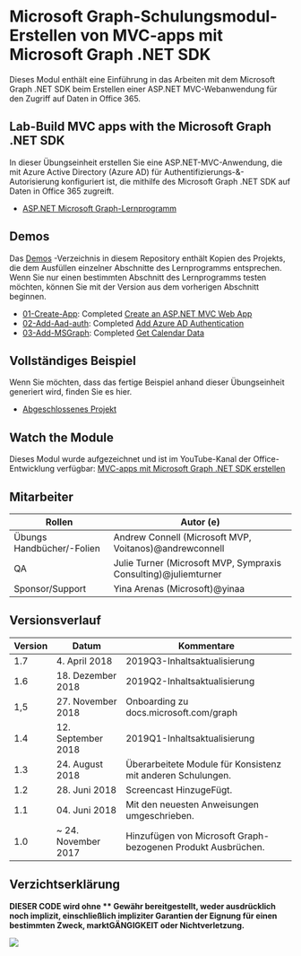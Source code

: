 # <a name="microsoft-graph-training-module---build-mvc-apps-with-the-microsoft-graph-net-sdk"></a>Microsoft Graph-Schulungsmodul-Erstellen von MVC-apps mit Microsoft Graph .NET SDK

Dieses Modul enthält eine Einführung in das Arbeiten mit dem Microsoft Graph .NET SDK beim Erstellen einer ASP.NET MVC-Webanwendung für den Zugriff auf Daten in Office 365.

## <a name="lab---build-mvc-apps-with-the-microsoft-graph-net-sdk"></a>Lab-Build MVC apps with the Microsoft Graph .NET SDK

In dieser Übungseinheit erstellen Sie eine ASP.NET-MVC-Anwendung, die mit Azure Active Directory (Azure AD) für Authentifizierungs-&-Autorisierung konfiguriert ist, die mithilfe des Microsoft Graph .NET SDK auf Daten in Office 365 zugreift.

- [ASP.NET Microsoft Graph-Lernprogramm](https://docs.microsoft.com/graph/training/aspnet-tutorial)

## <a name="demos"></a>Demos

Das [Demos](./Demos) -Verzeichnis in diesem Repository enthält Kopien des Projekts, die dem Ausfüllen einzelner Abschnitte des Lernprogramms entsprechen. Wenn Sie nur einen bestimmten Abschnitt des Lernprogramms testen möchten, können Sie mit der Version aus dem vorherigen Abschnitt beginnen.

- [01-Create-App](Demos/01-create-app): Completed [Create an ASP.NET MVC Web App](https://docs.microsoft.com/graph/training/aspnet-tutorial?tutorial-step=1)
- [02-Add-Aad-auth](Demos/02-add-aad-auth): Completed [Add Azure AD Authentication](https://docs.microsoft.com/graph/training/aspnet-tutorial?tutorial-step=3)
- [03-Add-MSGraph](Demos/03-add-msgraph): Completed [Get Calendar Data](https://docs.microsoft.com/graph/training/aspnet-tutorial?tutorial-step=4)

## <a name="completed-sample"></a>Vollständiges Beispiel

Wenn Sie möchten, dass das fertige Beispiel anhand dieser Übungseinheit generiert wird, finden Sie es hier.

- [Abgeschlossenes Projekt](Demos/03-add-msgraph)

## <a name="watch-the-module"></a>Watch the Module

Dieses Modul wurde aufgezeichnet und ist im YouTube-Kanal der Office-Entwicklung verfügbar: [MVC-apps mit Microsoft Graph .NET SDK erstellen](https://youtu.be/87_gpuFg1Wo)

## <a name="contributors"></a>Mitarbeiter

|        Rollen         |                            Autor (e)                             |
| -------------------- | ---------------------------------------------------------------- |
| Übungs Handbücher/-Folien | Andrew Connell (Microsoft MVP, Voitanos)@andrewconnell          |
| QA                   | Julie Turner (Microsoft MVP, Sympraxis Consulting)@juliemturner |
| Sponsor/Support    | Yina Arenas (Microsoft)@yinaa                                   |

## <a name="version-history"></a>Versionsverlauf

| Version |        Datum        |                       Kommentare                       |
| ------- | ------------------ | ---------------------------------------------------- |
| 1.7     | 4. April 2018      | 2019Q3-Inhaltsaktualisierung                               |
| 1.6     | 18. Dezember 2018  | 2019Q2-Inhaltsaktualisierung                               |
| 1,5     | 27. November 2018  | Onboarding zu docs.microsoft.com/graph                |
| 1.4     | 12. September 2018 | 2019Q1-Inhaltsaktualisierung                               |
| 1.3     | 24. August 2018    | Überarbeitete Module für Konsistenz mit anderen Schulungen. |
| 1.2     | 28. Juni 2018      | Screencast HinzugeFügt.                                    |
| 1.1     | 04. Juni 2018      | Mit den neuesten Anweisungen umgeschrieben.                    |
| 1.0     | ~ 24. November 2017 | Hinzufügen von Microsoft Graph-bezogenen Produkt Ausbrüchen.       |

## <a name="disclaimer"></a>Verzichtserklärung

**DIESER CODE wird ohne ** Gewähr bereitgestellt, weder ausdrücklich noch implizit, einschließlich impliziter Garantien der Eignung für einen bestimmten Zweck, marktGÄNGIGKEIT oder Nichtverletzung.**

<img src="https://telemetry.sharepointpnp.com/msgraph-training-aspnetmvcapp" />
